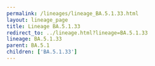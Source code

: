```yaml
---
permalink: /lineages/lineage_BA.5.1.33.html
layout: lineage_page
title: Lineage BA.5.1.33
redirect_to: ../lineage.html?lineage=BA.5.1.33
lineage: BA.5.1.33
parent: BA.5.1
children: ['BA.5.1.33']
---
```

